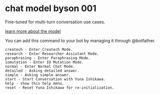 # chat model byson 001

Fine-tuned for multi-turn conversation use cases.

[learn more about the model](https://cloud.google.com/vertex-ai/docs/generative-ai/learn/models)

You can add this command to your bot by managing it through @botfather.

```text
createch - Enter Createch Mode.
research - Enter Researcher Assistant Mode.
paraphrasing - Enter Paraphrasing Mode.
iomutation - Enter IO Mutation Mode.
normal - Enter Normal Chat Mode.
detailed - Asking detailed answer.
simple - Asking simple answer.
start - Start Conversation with Yuna Ishikawa.
help - show this help menu.
reset - Reset Yuna Ishikawa for re-initialization.
```
